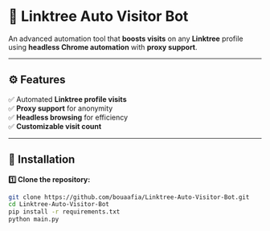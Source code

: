# 🚀 Linktree Auto Visitor Bot

An advanced automation tool that **boosts visits** on any **Linktree** profile using **headless Chrome automation** with **proxy support**.

---

## ⚙️ Features
✅ Automated **Linktree profile visits**  
✅ **Proxy support** for anonymity  
✅ **Headless browsing** for efficiency  
✅ **Customizable visit count**  

---

## 📂 Installation  
**1️⃣ Clone the repository:**  
```bash
git clone https://github.com/bouaafia/Linktree-Auto-Visitor-Bot.git
cd Linktree-Auto-Visitor-Bot
pip install -r requirements.txt
python main.py
